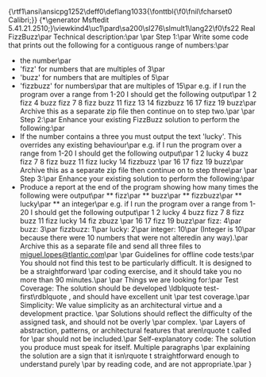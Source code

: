 {\rtf1\ansi\ansicpg1252\deff0\deflang1033{\fonttbl{\f0\fnil\fcharset0 Calibri;}}
{\*\generator Msftedit 5.41.21.2510;}\viewkind4\uc1\pard\sa200\sl276\slmult1\lang22\f0\fs22 Real FizzBuzz\par
Technical description:\par
\par
Step 1:\par
Write some code that prints out the following for a contiguous range of numbers:\par
* the number\par
* 'fizz' for numbers that are multiples of 3\par
* 'buzz' for numbers that are multiples of 5\par
* 'fizzbuzz' for numbers\par
that are multiples of 15\par
e.g. if I run the program over a range from 1-20 I should get the following output\par
1 2 fizz 4 buzz fizz 7 8 fizz buzz 11 fizz 13 14 fizzbuzz 16 17 fizz 19 buzz\par
Archive this as a separate zip file then continue on to step two.\par
\par
Step 2:\par
Enhance your existing FizzBuzz solution to perform the following:\par
* If the number contains a three you must output the text 'lucky'. This overrides any existing  behaviour\par
e.g. if I run the program over a range from 1-20 I should get the following output\par
1 2 lucky 4 buzz fizz 7 8 fizz buzz 11 fizz lucky 14 fizzbuzz \par
16 17 fizz 19 buzz\par
Archive this as a separate zip file then continue on to step three\par
\par
Step 3:\par
Enhance your existing solution to perform the following:\par
* Produce a report at the end of the program showing how many times the following were output\par
** fizz\par
** buzz\par
** fizzbuzz\par
** lucky\par
** an integer\par
e.g. if I run the program over a range from 1-20 I should get the following output\par
1 2 lucky 4 buzz fizz 7 8 fizz buzz 11 fizz lucky 14 fiz zbuzz \par
16 17 fizz 19 buzz\par
fizz: 4\par
buzz: 3\par
fizzbuzz: 1\par
lucky: 2\par
integer: 10\par
(Integer is 10\par
because there were 10 numbers that were not alteredin any way).\par
Archive this as a separate file and send all three files to miguel.lopes@tlantic.com\par
\par
Guidelines for offline code tests:\par
You should not find this test to be particularly difficult. It is designed to be a straightforward \par
coding exercise, and it should take you no more than 90 minutes.\par
\par
Things we are looking for:\par
Test Coverage: The solution should be developed \ldblquote test-first\rdblquote , and should have excellent unit \par
test coverage.\par
Simplicity: We value simplicity as an architectural virtue and a development practice. \par
Solutions should reflect the difficulty of the assigned task, and should not be overly \par
complex. \par
Layers of abstraction, patterns, or architectural features that aren\rquote t called for \par
should not be included.\par
Self-explanatory code: The solution you produce must speak for itself. Multiple paragraphs \par
explaining the solution are a sign that it isn\rquote t straightforward enough to understand purely \par
by reading code, and are not appropriate.\par
}
 
